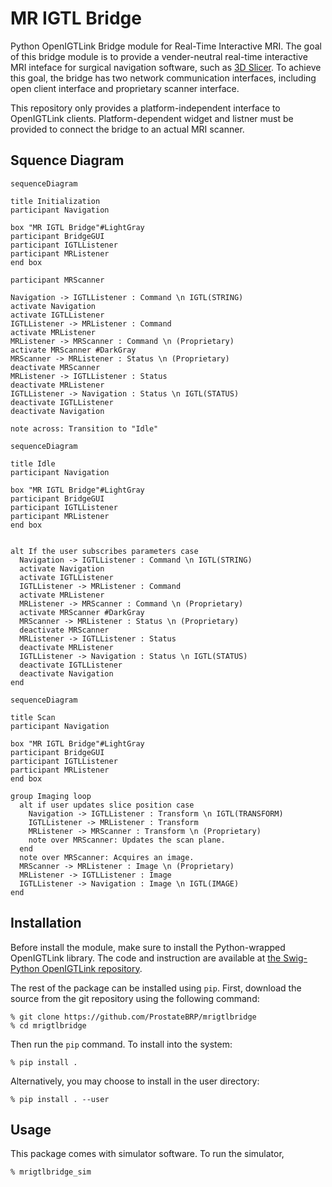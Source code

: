 MR IGTL Bridge
==============
Python OpenIGTLink Bridge module for Real-Time Interactive MRI. The goal of this bridge module is to provide a vender-neutral real-time interactive MRI inteface for surgical navigation software, such as [3D Slicer](https://www.slicer.org/). To achieve this goal, the bridge has two network communication interfaces, including open client interface and proprietary scanner interface. 

This repository only provides a platform-independent interface to OpenIGTLink clients. Platform-dependent widget and listner must be provided to connect the bridge to an actual MRI scanner.


Squence Diagram
---------------

```mermaid
sequenceDiagram

title Initialization
participant Navigation

box "MR IGTL Bridge"#LightGray
participant BridgeGUI
participant IGTLListener
participant MRListener
end box

participant MRScanner

Navigation -> IGTLListener : Command \n IGTL(STRING)
activate Navigation
activate IGTLListener
IGTLListener -> MRListener : Command
activate MRListener
MRListener -> MRScanner : Command \n (Proprietary)
activate MRScanner #DarkGray
MRScanner -> MRListener : Status \n (Proprietary)
deactivate MRScanner
MRListener -> IGTLListener : Status
deactivate MRListener
IGTLListener -> Navigation : Status \n IGTL(STATUS)
deactivate IGTLListener
deactivate Navigation

note across: Transition to "Idle"

```


```mermaid
sequenceDiagram

title Idle
participant Navigation

box "MR IGTL Bridge"#LightGray
participant BridgeGUI
participant IGTLListener
participant MRListener
end box


alt If the user subscribes parameters case
  Navigation -> IGTLListener : Command \n IGTL(STRING)
  activate Navigation
  activate IGTLListener
  IGTLListener -> MRListener : Command
  activate MRListener
  MRListener -> MRScanner : Command \n (Proprietary)
  activate MRScanner #DarkGray
  MRScanner -> MRListener : Status \n (Proprietary)
  deactivate MRScanner
  MRListener -> IGTLListener : Status
  deactivate MRListener
  IGTLListener -> Navigation : Status \n IGTL(STATUS)
  deactivate IGTLListener
  deactivate Navigation
end

```

```mermaid
sequenceDiagram

title Scan
participant Navigation

box "MR IGTL Bridge"#LightGray
participant BridgeGUI
participant IGTLListener
participant MRListener
end box

group Imaging loop
  alt if user updates slice position case
    Navigation -> IGTLListener : Transform \n IGTL(TRANSFORM)
    IGTLListener -> MRListener : Transform
    MRListener -> MRScanner : Transform \n (Proprietary)
    note over MRScanner: Updates the scan plane.
  end
  note over MRScanner: Acquires an image.
  MRScanner -> MRListener : Image \n (Proprietary)
  MRListener -> IGTLListener : Image
  IGTLListener -> Navigation : Image \n IGTL(IMAGE)
end

```


Installation
------------


Before install the module, make sure to install the Python-wrapped OpenIGTLink library. The code and instruction are available at [the Swig-Python OpenIGTLink repository](https://github.com/tokjun/OpenIGTLink/tree/Swig-Python).

The rest of the package can be installed using `pip`. First, download the source from the git repository using the following command:

~~~~
% git clone https://github.com/ProstateBRP/mrigtlbridge
% cd mrigtlbridge
~~~~

Then run the `pip` command. To install into the system:

~~~~
% pip install . 
~~~~

Alternatively, you may choose to install in the user directory:

~~~~
% pip install . --user
~~~~


Usage
-----

This package comes with simulator software. To run the simulator,

~~~~
% mrigtlbridge_sim
~~~~



